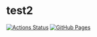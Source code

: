 # test2
[![Actions Status](https://github.com/hashiryo/test2/workflows/verify/badge.svg)](https://github.com/hashiryo/test2/actions)
[![GitHub Pages](https://img.shields.io/static/v1?label=GitHub+Pages&message=+&color=brightgreen&logo=github)](https://hashiryo.github.io/test2/) 

